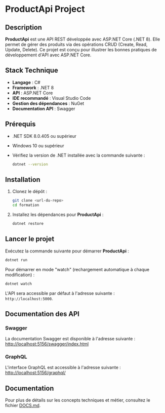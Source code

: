 # ProductApi Project

## Description

**ProductApi** est une API REST développée avec ASP.NET Core (.NET 8). Elle permet de gérer des produits via des opérations CRUD (Create, Read, Update, Delete). Ce projet est conçu pour illustrer les bonnes pratiques de développement d'API avec ASP.NET Core.

## Stack Technique

- **Langage** : C#
- **Framework** : .NET 8
- **API** : ASP.NET Core
- **IDE recommandé** : Visual Studio Code
- **Gestion des dépendances** : NuGet
- **Documentation API** : Swagger

## Prérequis

- .NET SDK 8.0.405 ou supérieur
- Windows 10 ou supérieur
- Vérifiez la version de .NET installée avec la commande suivante :

  ```bash
  dotnet --version
  ```

## Installation

1. Clonez le dépôt :

   ```bash
   git clone <url-du-repo>
   cd formation
   ```

2. Installez les dépendances pour **ProductApi** :

   ```bash
   dotnet restore
   ```

## Lancer le projet

Exécutez la commande suivante pour démarrer **ProductApi** :

```bash
dotnet run
```

Pour démarrer en mode "watch" (rechargement automatique à chaque modification) :

```bash
dotnet watch
```

L'API sera accessible par défaut à l'adresse suivante : `http://localhost:5000`.

## Documentation des API

### Swagger

La documentation Swagger est disponible à l'adresse suivante :
[http://localhost:5156/swagger/index.html](http://localhost:5156/swagger/index.html)

### GraphQL

L'interface GraphQL est accessible à l'adresse suivante :
[http://localhost:5156/graphql/](http://localhost:5156/graphql/)

## Documentation

Pour plus de détails sur les concepts techniques et métier, consultez le fichier [DOCS.md](DOCS.md).
